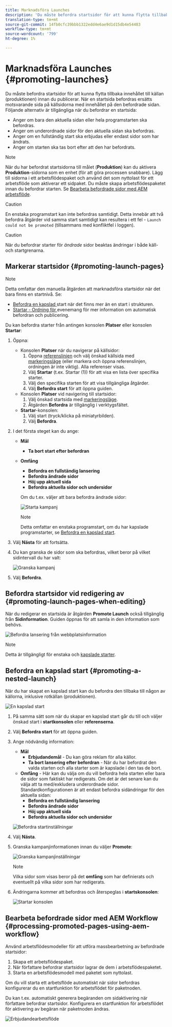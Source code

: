 ```yaml
---
title: Marknadsföra Launches
description: 'Du måste befordra startsidor för att kunna flytta tillbaka innehållet till källan (produktionen) innan du publicerar. '
translation-type: tm+mt
source-git-commit: 14fb0cfc39bbb1322edd4e6ae9d1d15db4e54483
workflow-type: tm+mt
source-wordcount: '799'
ht-degree: 1%

---
```



# Marknadsföra Launches {#promoting-launches}

Du måste befordra startsidor för att kunna flytta tillbaka innehållet till källan (produktionen) innan du publicerar. När en startsida befordras ersätts motsvarande sida på källsidorna med innehållet på den befordrade sidan. Följande alternativ är tillgängliga när du befordrar en startsida:

* Anger om bara den aktuella sidan eller hela programstarten ska befordras.
* Anger om underordnade sidor för den aktuella sidan ska befordras.
* Anger om en fullständig start ska erbjudas eller endast sidor som har ändrats.
* Anger om starten ska tas bort efter att den har befordrats.

>[!NOTE]
>
>När du har befordrat startsidorna till målet (**Produktion**) kan du aktivera **Produktion**-sidorna som en enhet (för att göra processen snabbare). Lägg till sidorna i ett arbetsflödespaket och använd det som nyttolast för ett arbetsflöde som aktiverar ett sidpaket. Du måste skapa arbetsflödespaketet innan du befordrar starten. Se [Bearbeta befordrade sidor med AEM arbetsflöde](#processing-promoted-pages-using-aem-workflow).

>[!CAUTION]
>
>En enstaka programstart kan inte befordras samtidigt. Detta innebär att två befordra åtgärder vid samma start samtidigt kan resultera i ett fel - `Launch could not be promoted` (tillsammans med konfliktfel i loggen).

>[!CAUTION]
>
>När du befordrar starter för *ändrade* sidor beaktas ändringar i både käll- och startgrenarna.

## Markerar startsidor {#promoting-launch-pages}

>[!NOTE]
>
>Detta omfattar den manuella åtgärden att marknadsföra startsidor när det bara finns en startnivå. Se:
>
>* [Befordra en kapslad ](#promoting-a-nested-launch) start när det finns mer än en start i strukturen.
>* [Startar - Ordning för ](/help/sites-cloud/authoring/launches/overview.md#launches-the-order-of-events) evenemang för mer information om automatisk befordran och publicering.

>



Du kan befordra starter från antingen konsolen **Platser** eller konsolen **Startar**:

1. Öppna:
   * Konsolen **Platser** när du navigerar på källsidor:
      1. Öppna [referenslinjen](/help/sites-cloud/authoring/fundamentals/environment-tools.md#references) och välj önskad källsida med [markeringsläge](/help/sites-cloud/authoring/getting-started/basic-handling.md) (eller markera och öppna referenslinjen, ordningen är inte viktig). Alla referenser visas.
      1. Välj **Startar** (t.ex. Startar (1)) för att visa en lista över specifika starter.
      1. Välj den specifika starten för att visa tillgängliga åtgärder.
      1. Välj **Befordra start** för att öppna guiden.
   * Konsolen **Platser** vid navigering till startsidor:
      1. Välj önskad startsida med [markeringsläge](/help/sites-cloud/authoring/getting-started/basic-handling.md).
      1. Åtgärden **Befordra** är tillgänglig i verktygsfältet.
   * **Startar**-konsolen:
      1. Välj start (tryck/klicka på miniatyrbilden).
      1. Välj **Befordra**.
1. I det första steget kan du ange:
   * **Mål**
      * **Ta bort start efter befordran**
   * **Omfång**
      * **Befordra en fullständig lansering**
      * **Befordra ändrade sidor**
      * **Höj upp aktuell sida**
      * **Befordra aktuella sidor och undersidor**

      Om du t.ex. väljer att bara befordra ändrade sidor:

      ![Starta kampanj](/help/sites-cloud/authoring/assets/launches-promote.png)

      >[!NOTE]
      >
      >Detta omfattar en enstaka programstart, om du har kapslade programstarter, se [Befordra en kapslad start](#promoting-a-nested-launch).
1. Välj **Nästa** för att fortsätta.
1. Du kan granska de sidor som ska befordras, vilket beror på vilket sidintervall du har valt:

   ![Granska kampanj](/help/sites-cloud/authoring/assets/launches-promote-review.png)

1. Välj **Befordra**.

## Befordra startsidor vid redigering av {#promoting-launch-pages-when-editing}

När du redigerar en startsida är åtgärden **Promote Launch** också tillgänglig från **Sidinformation**. Guiden öppnas för att samla in den information som behövs.

![Befordra lansering från webbplatsinformation](/help/sites-cloud/authoring/assets/launches-promote-page-info.png)

>[!NOTE]
>
>Detta är tillgängligt för enstaka och [kapslade starter](#promoting-a-nested-launch).

## Befordra en kapslad start {#promoting-a-nested-launch}

När du har skapat en kapslad start kan du befordra den tillbaka till någon av källorna, inklusive rotkällan (produktionen).

![En kapslad start](/help/sites-cloud/authoring/assets/launches-promoting-nested.png)

1. På samma sätt som när du skapar en kapslad start går du till och väljer önskad start i **startkonsolen** eller **referenserna**.
1. Välj **Befordra start** för att öppna guiden.
1. Ange nödvändig information:
   * **Mål**
      * **Erbjudandemål**  - Du kan göra reklam för alla källor.
      * **Ta bort lansering efter befordran**  - När du har befordrat den valda starten och alla starter som är kapslade i den tas de bort.
   * **Omfång**  - Här kan du välja om du vill befordra hela starten eller bara de sidor som faktiskt har redigerats. Om det är det senare kan du välja att ta med/exkludera underordnade sidor. Standardkonfigurationen är att endast befordra sidändringar för den aktuella sidan:
      * **Befordra en fullständig lansering**
      * **Befordra ändrade sidor**
      * **Höj upp aktuell sida**
      * **Befordra aktuella sidor och undersidor**

   ![Befordra startinställningar](/help/sites-cloud/authoring/assets/launches-promote-settings.png)

1. Välj **Nästa**.
1. Granska kampanjinformationen innan du väljer **Promote**:

   ![Granska kampanjinställningar](/help/sites-cloud/authoring/assets/launches-promote-review-2.png)

   >[!NOTE]
   >
   >Vilka sidor som visas beror på det **omfång** som har definierats och eventuellt på vilka sidor som har redigerats.

1. Ändringarna kommer att befordras och återspeglas i **startskonsolen**:

   ![Startar konsolen](/help/sites-cloud/authoring/assets/launches-console.png)

## Bearbeta befordrade sidor med AEM Workflow {#processing-promoted-pages-using-aem-workflow}

Använd arbetsflödesmodeller för att utföra massbearbetning av befordrade startsidor:

1. Skapa ett arbetsflödespaket.
1. När författare befordrar startsidor lagrar de dem i arbetsflödespaketet.
1. Starta en arbetsflödesmodell med paketet som nyttolast.

Om du vill starta ett arbetsflöde automatiskt när sidor befordras konfigurerar du en startfunktion för arbetsflödet för paketnoden. <!--To start a workflow automatically when pages are promoted, [configure a workflow launcher](/help/sites-administering/workflows-starting.md#workflows-launchers) for the package node.-->

Du kan t.ex. automatiskt generera begäranden om sidaktivering när författare befordrar startsidor. Konfigurera en startfunktion för arbetsflödet för aktivering av begäran när paketnoden ändras.

![Erbjudandearbetsflöde](/help/sites-cloud/authoring/assets/launches-create-workflow.png)
